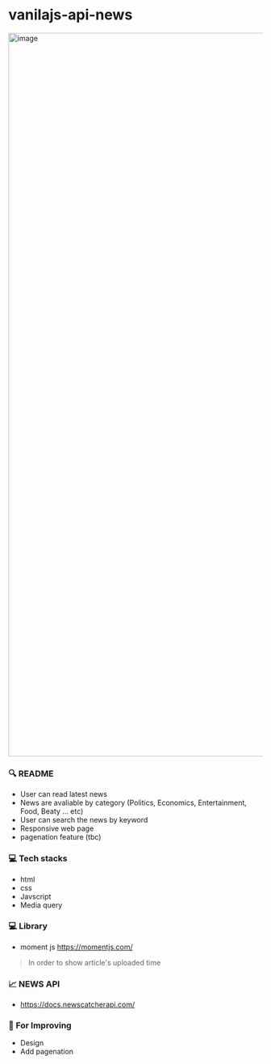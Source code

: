 # vanilajs-api-news

<img width="1434" alt="image" src="https://user-images.githubusercontent.com/71766604/158647217-e55ed241-ab94-4d3f-b37c-62e3f1dc2510.png">



### 🔍 README 

- User can read  latest news
- News are avaliable by category (Politics, Economics, Entertainment, Food, Beaty ... etc)
- User can search the news by keyword
- Responsive web page
- pagenation feature (tbc)

### 💻 Tech stacks

- html
- css
- Javscript
- Media query

### 💻 Library
- moment js https://momentjs.com/
 > In order to show article's uploaded time

### 📈 NEWS API 
- </newscatcher> https://docs.newscatcherapi.com/

### 💪 For Improving 

- Design
- Add pagenation
